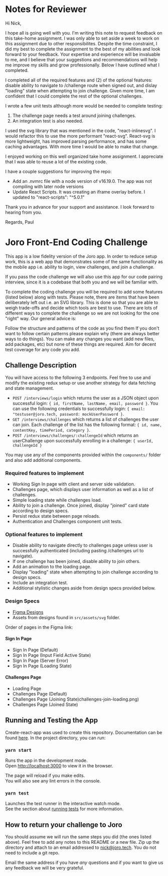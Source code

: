 # Notes for Reviewer

Hi Nick,

I hope all is going well with you. I'm writing this note to request feedback on this take-home assignment. I was only able to set aside a week to work on this assignment due to other responsibilites. Despite the time constraint, I did my best to complete the assignment to the best of my abilities and look forward to your feedback. Your expertise and experience will be invaluable to me, and I believe that your suggestions and recommendations will help me improve my skills and grow professionally. Below I have outlined what I completed.

I completed all of the required features and (2) of the optional features: disable ability to navigate to /challenge route when signed out, and dislay "loading" state when attempting to join challenge. Given more time, I am confident that I could complete the rest of the optional challenges.

I wrote a few unit tests although more would be needed to complete testing: 

1. The challenge page needs a test around joining challenges. 
2. An integration test is also needed.

I used the svg library that was mentioned in the code, "react-inlinesvg". I would refactor this to use the more performant "react-svg". React-svg is more lightweight, has improved parsing performance, and has some caching advantages. With more time I would be able to make that change.

I enjoyed working on this well organized take home assignment. I appreciate that I was able to reuse a lot of the existing code.

I have a couple suggestions for improving the repo:
* Add an .nvmrc file with a node version of v16.19.0. The app was not compiling with later node versions
* Update React Scripts. It was creating an iframe overlay before. I updated to "react-scripts": "^5.0.1"

Thank you in advance for your support and assistance. I look forward to hearing from you.

Regards,
Paul

# Joro Front-End Coding Challenge

This app is a low fidelity version of the Joro app. In order to reduce setup work, this is a web app that demonstrates some of the same functionality as the mobile app i.e. ability to login, view challenges, and join a challenge.

If you pass the code challenge we will also use this app for our code pairing interview, since it is a codebase that both you and we will be familiar with.

To complete the coding challenge you will be required to add some features (listed below) along with tests. Please note, there are items that have been deliberately left out i.e. an SVG library. This is done so that you are able to weigh trade-offs and decide which tools are best to use. There are lots of different ways to complete the challenge so we are not looking for the one "right" way. Our general advice is:

Follow the structure and patterns of the code as you find them
If you don't want to follow certain patterns please explain why (there are always better ways to do things).
You can make any changes you want (add new files, add packages, etc) but none of these things are required.
Aim for decent test coverage for any code you add.

## Challenge Description

You will have access to the following 3 endpoints. Feel free to use and modify the existing redux setup or use another strategy for data fetching and state management.

* `POST /interviews/login` which returns the user as a JSON object upon successful login: `{ id, firstName, lastName, email, password }`. You can use the following credentials to successfully login: `{ email: "testuser@joro.tech, password: mockUserPassword }`.
* `GET /interviews/challenges` which returns a list of challenges the user can join. Each challenge of the list has the following format: `{ id, name, contentKey, timePeriod, category }`.
* `POST /interviews/challenges/:challengeId` which returns an userChallenge upon successfully enrolling in a challenge: `{ userId, challengeId }`


You may use any of the components provided within the `components/` folder and also add additional components.

### Required features to implement

* Working Sign In page with client and server side validation.
* Challenges page, which displays user information as well as a list of challenges. 
* Simple loading state while challenges load. 
* Ability to join a challenge. Once joined, display "joined" card state according to design specs.
* Persist redux state between page reloads.
* Authentication and Challenges component unit tests. 

### Optional features to implement

* Disable ability to navigate directly to challenges page unless user is successfully authenticated (including pasting /challenges url to navigate).
* If one challenge has been joined, disable ability to join others.
* Add an animation to the loading page. 
* Display "loading" state when attempting to join challenge according to design specs.
* Include an integration test.
* Additional stylistic changes aside from design specs provided below.

### Design Specs

* [Figma Designs](https://www.figma.com/file/aZ4bl7Ubrb0D45a928N34N/Front-End-Coding-Challenge?node-id=10%3A81)
* Assets from designs found in `src/assets/svg` folder.

Order of pages in the Figma link: 

#### Sign In Page

* Sign In Page (Default)
* Sign In Page (Input Field Active State)
* Sign In Page (Server Error)
* Sign In Page (Loading State)

#### Challenges Page

* Loading Page
* Challenges Page (Default)
* Challenges Page (Joining State)challenges-join-loading.png)
* Challenges Page (Joined State)

## Running and Testing the App

Create-react-app was used to create this repository. Documentation can be found [here](https://facebook.github.io/create-react-app/docs). In the project directory, you can run:

### `yarn start`

Runs the app in the development mode.\
Open [http://localhost:3000](http://localhost:3000) to view it in the browser.

The page will reload if you make edits.\
You will also see any lint errors in the console.

### `yarn test`

Launches the test runner in the interactive watch mode.\
See the section about [running tests](https://facebook.github.io/create-react-app/docs/running-tests) for more information.


## How to return your challenge to Joro

You should assume we will run the same steps you did (the ones listed above). Feel free to add any notes to this README or a new file. Zip up the directory and attach to an email addressed to [nick@joro.tech](mailto:nick@joro.tech). You do not need to include a git repo.

Email the same address if you have _any_ questions and if you want to give us any feedback we will be very grateful.
